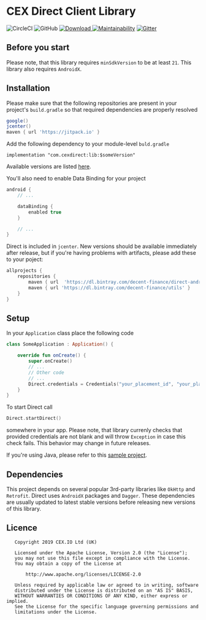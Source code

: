 # CEX Direct Client Library

![CircleCI](https://img.shields.io/circleci/build/github/decent-finance/direct-android?token=b6789cb625d20c0f00cd98564e95a2bb2525f811) ![GitHub](https://img.shields.io/github/license/decent-finance/direct-android) [ ![Download](https://api.bintray.com/packages/decent-finance/direct-android/com.cexdirect.lib/images/download.svg) ](https://bintray.com/decent-finance/direct-android/com.cexdirect.lib/_latestVersion) [![Maintainability](https://api.codeclimate.com/v1/badges/e3b58b568f4cc06e7e8b/maintainability)](https://codeclimate.com/github/decent-finance/direct-android/maintainability) [![Gitter](https://badges.gitter.im/decent-finance/community.svg)](https://gitter.im/decent-finance/community?utm_source=badge&utm_medium=badge&utm_campaign=pr-badge)

## Before you start

Please note, that this library requires `minSdkVersion` to be at least `21`. This library also requires `AndroidX`.

## Installation

Please make sure that the following repositories are present in your project's `build.gradle` so that required dependencies are properly resolved

```gradle
google()
jcenter()
maven { url 'https://jitpack.io' }
```

Add the following dependency to your module-level `buld.gradle`

```
implementation "com.cexdirect:lib:$someVersion"
```

Available versions are listed [here](https://bintray.com/beta/#/decent-finance/direct-android/com.cexdirect.lib?tab=overview).

You'll also need to enable Data Binding for your project
```gradle
android {
    // ...

    dataBinding {
        enabled true
    }

    // ...
}
```

Direct is included in `jcenter`. New versions should be available immediately after release, but if you're having problems with artifacts, please add these to your poject:
```gradle
allprojects {
    repositories {
        maven {	url  'https://dl.bintray.com/decent-finance/direct-android' }
        maven { url 'https://dl.bintray.com/decent-finance/utils' }
    }
}
```

## Setup

In your `Application` class place the following code

```kotlin
class SomeApplication : Application() {

    override fun onCreate() {
        super.onCreate()
        // ...
        // Other code
        // ...
        Direct.credentials = Credentials("your_placement_id", "your_placement_secret")
    }
}
```

To start Direct call
```kotlin
Direct.startDirect()
```
somewhere in your app. Please note, that library currenly checks that provided credentials are not blank and will throw `Exception` in case this check fails. This behavior may change in future releases. 

If you're using Java, please refer to this [sample project](https://github.com/decent-finance/direct-android-sample).

## Dependencies

This project depends on several popular 3rd-party libraries like `OkHttp` and `Retrofit`. Direct uses `AndroidX` packages and `Dagger`. These dependencies are usually updated to latest stable versions before releasing new versions of this library.

## Licence

```
   Copyright 2019 CEX.​IO Ltd (UK)

   Licensed under the Apache License, Version 2.0 (the "License");
   you may not use this file except in compliance with the License.
   You may obtain a copy of the License at

       http://www.apache.org/licenses/LICENSE-2.0

   Unless required by applicable law or agreed to in writing, software
   distributed under the License is distributed on an "AS IS" BASIS,
   WITHOUT WARRANTIES OR CONDITIONS OF ANY KIND, either express or implied.
   See the License for the specific language governing permissions and
   limitations under the License.
```
